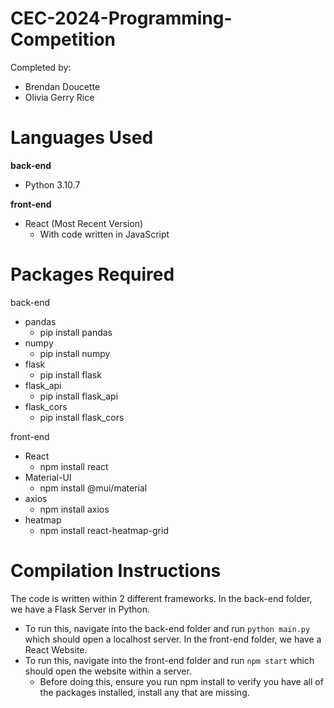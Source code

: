# CEC-2024-Programming-Competition
Completed by:
- Brendan Doucette
- Olivia Gerry Rice

# Languages Used
**back-end**
- Python 3.10.7

**front-end**
- React (Most Recent Version)
  - With code written in JavaScript

# Packages Required
back-end
- pandas
  - pip install pandas
- numpy
  - pip install numpy
- flask
  - pip install flask
- flask_api
  - pip install flask_api
- flask_cors
  - pip install flask_cors
  
front-end
- React
  - npm install react
- Material-UI
  - npm install @mui/material
- axios
  - npm install axios
- heatmap
  - npm install react-heatmap-grid

# Compilation Instructions
The code is written within 2 different frameworks.
In the back-end folder, we have a Flask Server in Python.
- To run this, navigate into the back-end folder and run `python main.py` which should open a localhost server.
In the front-end folder, we have a React Website.
- To run this, navigate into the front-end folder and run `npm start` which should open the website within a server.
   - Before doing this, ensure you run npm install to verify you have all of the packages installed, install any that are missing.


